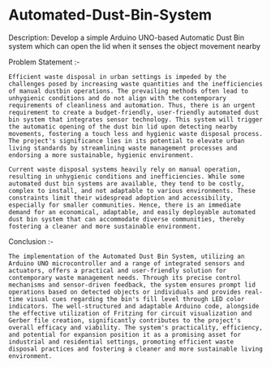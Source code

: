 # Automated-Dust-Bin-System

Description: Develop a simple Arduino UNO-based Automatic Dust Bin system which can open the lid when it senses the object movement nearby


Problem Statement :-

    Efficient waste disposal in urban settings is impeded by the challenges posed by increasing waste quantities and the inefficiencies of manual dustbin operations. The prevailing methods often lead to unhygienic conditions and do not align with the contemporary requirements of cleanliness and automation. Thus, there is an urgent requirement to create a budget-friendly, user-friendly automated dust bin system that integrates sensor technology. This system will trigger the automatic opening of the dust bin lid upon detecting nearby movements, fostering a touch less and hygienic waste disposal process. The project's significance lies in its potential to elevate urban living standards by streamlining waste management processes and endorsing a more sustainable, hygienic environment.

	Current waste disposal systems heavily rely on manual operation, resulting in unhygienic conditions and inefficiencies. While some automated dust bin systems are available, they tend to be costly, complex to install, and not adaptable to various environments. These constraints limit their widespread adoption and accessibility, especially for smaller communities. Hence, there is an immediate demand for an economical, adaptable, and easily deployable automated dust bin system that can accommodate diverse communities, thereby fostering a cleaner and more sustainable environment.


 Conclusion :-
 
    The implementation of the Automated Dust Bin System, utilizing an Arduino UNO microcontroller and a range of integrated sensors and actuators, offers a practical and user-friendly solution for contemporary waste management needs. Through its precise control mechanisms and sensor-driven feedback, the system ensures prompt lid operations based on detected objects or individuals and provides real-time visual cues regarding the bin's fill level through LED color indicators. The well-structured and adaptable Arduino code, alongside the effective utilization of Fritzing for circuit visualization and Gerber file creation, significantly contributes to the project's overall efficacy and viability. The system's practicality, efficiency, and potential for expansion position it as a promising asset for industrial and residential settings, promoting efficient waste disposal practices and fostering a cleaner and more sustainable living environment.
